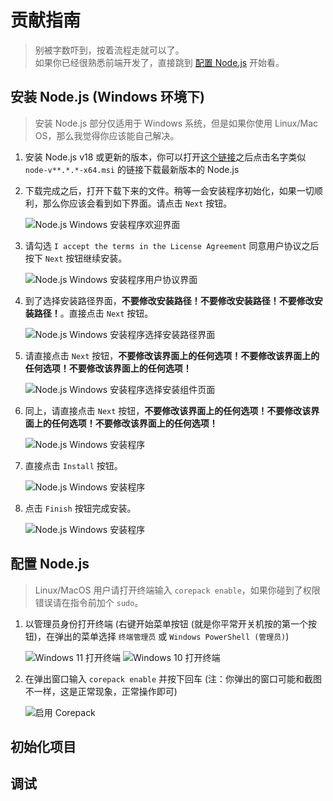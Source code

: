 # 贡献指南

> 别被字数吓到，按着流程走就可以了。  
> 如果你已经很熟悉前端开发了，直接跳到 [配置 Node.js](#配置-nodejs) 开始看。

## 安装 Node.js (Windows 环境下)

> 安装 Node.js 部分仅适用于 Windows 系统，但是如果你使用 Linux/Mac OS，那么我觉得你应该能自己解决。

1. 安装 Node.js v18 或更新的版本，你可以打开[这个链接](https://mirrors.ustc.edu.cn/node/latest/)之后点击名字类似 `node-v**.*.*-x64.msi` 的链接下载最新版本的 Node.js
2. 下载完成之后，打开下载下来的文件。稍等一会安装程序初始化，如果一切顺利，那么你应该会看到如下界面。请点击 `Next` 按钮。

    ![Node.js Windows 安装程序欢迎界面](images/node-js-setup-welcome.png)

3. 请勾选 `I accept the terms in the License Agreement` 同意用户协议之后按下 `Next` 按钮继续安装。

   ![Node.js Windows 安装程序用户协议界面](images/node-js-setup-license.png)

4. 到了选择安装路径界面，**不要修改安装路径！不要修改安装路径！不要修改安装路径！**。直接点击 `Next` 按钮。

    ![Node.js Windows 安装程序选择安装路径界面](images/node-js-setup-location.png)

5. 请直接点击 `Next` 按钮，**不要修改该界面上的任何选项！不要修改该界面上的任何选项！不要修改该界面上的任何选项！**

    ![Node.js Windows 安装程序选择安装组件页面](images/node-js-setup-custom.png)

6. 同上，请直接点击 `Next` 按钮，**不要修改该界面上的任何选项！不要修改该界面上的任何选项！不要修改该界面上的任何选项！**

    ![Node.js Windows 安装程序](images/node-js-setup-native.png)

7. 直接点击 `Install` 按钮。

    ![Node.js Windows 安装程序](images/node-js-setup-confirm.png)

8. 点击 `Finish` 按钮完成安装。

    ![Node.js Windows 安装程序](images/node-js-setup-finish.png)

## 配置 Node.js

> Linux/MacOS 用户请打开终端输入 `corepack enable`，如果你碰到了权限错误请在指令前加个 `sudo`。

1. 以管理员身份打开终端 (右键开始菜单按钮 (就是你平常开关机按的第一个按钮)，在弹出的菜单选择 `终端管理员` 或 `Windows PowerShell (管理员)`)

    ![Windows 11 打开终端](images/windows-11-open-terminal.png) ![Windows 10 打开终端](images/windows-10-open-terminal.png)

2. 在弹出窗口输入 `corepack enable` 并按下回车 (注：你弹出的窗口可能和截图不一样，这是正常现象，正常操作即可)

    ![启用 Corepack](images/enable-corepack.png)

## 初始化项目

## 调试